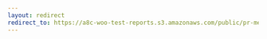 ```yaml
---
layout: redirect
redirect_to: https://a8c-woo-test-reports.s3.amazonaws.com/public/pr-merge/42716/api/index.html
---
```


